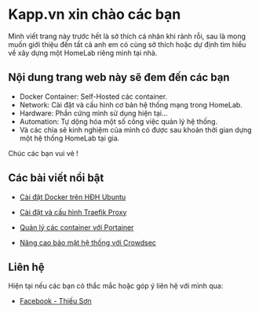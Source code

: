 # Kapp.vn xin chào các bạn

Mình viết trang này trước hết là sở thích cá nhân khi rảnh rỗi, sau là mong muốn giới thiệu đến tất cả anh em có cùng sở thích hoặc dự định tìm hiểu về xây dựng một HomeLab riêng mình tại nhà.

## Nội dung trang web này sẽ đem đến các bạn 

- Docker Container: Self-Hosted các container.
- Network: Cài đặt và cấu hình cơ bản hệ thống mạng trong HomeLab.
- Hardware: Phần cứng mình sử dụng hiện tại...
- Automation: Tự dộng hóa một số công việc quản lý hệ thống.
- Và các chia sẽ kinh nghiệm của mình có được sau khoản thời gian dựng một hệ thống HomeLab tại gia. 

Chúc các bạn vui vẻ !

## Các bài viết nổi bật
- [Cài đặt Docker trên HĐH Ubuntu](docker/index.md)

- [Cài đặt và cấu hình Traefik Proxy](docker/traefik.md)

- [Quản lý các container với Portainer](docker/portainer.md)

- [Nâng cao bảo mật hệ thống với Crowdsec](docker/crowdsec.md)

## Liên hệ
Hiện tại nếu các bạn có thắc mắc hoặc góp ý liên hệ với mình qua:

- [Facebook - Thiếu Sơn](https://www.facebook.com/ko.co.username/)